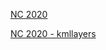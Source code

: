 [NC 2020](https://fiveham.github.io/Elections/2020/03/03/NC.html)

[NC 2020 - kmllayers](https://fiveham.github.io/Elections/2020/03/03/NC-kmllayer.html)
